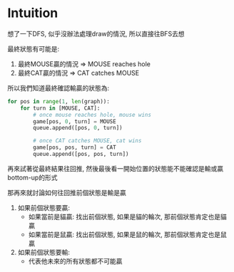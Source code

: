 # Intuition

想了一下DFS, 似乎沒辦法處理draw的情況, 所以直接往BFS去想

最終狀態有可能是:
1. 最終MOUSE贏的情況 => MOUSE reaches hole
2. 最終CAT贏的情況 => CAT catches MOUSE

所以我們知道最終確認輸贏的狀態為:
```py
for pos in range(1, len(graph)):
    for turn in [MOUSE, CAT]:
        # once mouse reaches hole, mouse wins
        game[pos, 0, turn] = MOUSE
        queue.append([pos, 0, turn])

        # once CAT catches MOUSE, cat wins
        game[pos, pos, turn] = CAT
        queue.append([pos, pos, turn])
```

再來試著從最終結果往回推, 然後最後看一開始位置的狀態能不能確認是輸或贏
bottom-up的形式


那再來就討論如何往回推前個狀態是輸是贏

1. 如果前個狀態要贏:
   - 如果當前是貓贏: 找出前個狀態, 如果是貓的輪次, 那前個狀態肯定也是貓贏
   - 如果當前是鼠贏: 找出前個狀態, 如果是鼠的輪次, 那前個狀態肯定也是鼠贏
2. 如果前個狀態要輸:
   - 代表他未來的所有狀態都不可能贏

